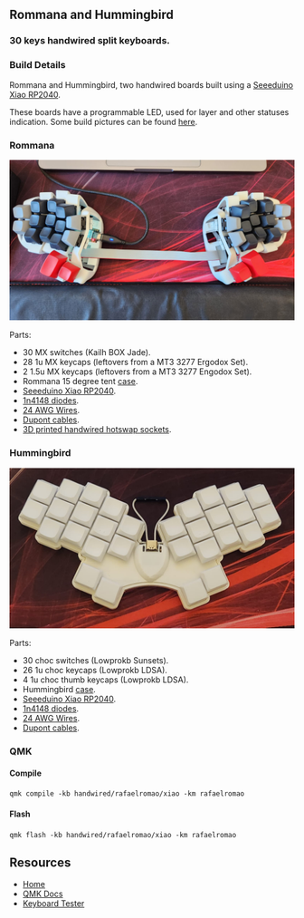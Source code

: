 ## Rommana and Hummingbird
### 30 keys handwired split keyboards.

### Build Details

Rommana and Hummingbird, two handwired boards built using a [Seeeduino Xiao RP2040](https://pt.aliexpress.com/item/4000131085893.html).

These boards have a programmable LED, used for layer and other statuses indication.
Some build pictures can be found [here](../../../../../../docs/xiao.md).

### Rommana
![img](../../../../../../img/rommana.jpeg)

Parts:
- 30 MX switches (Kailh BOX Jade).
- 28 1u MX keycaps (leftovers from a MT3 3277 Ergodox Set).
- 2 1.5u MX keycaps (leftovers from a MT3 3277 Engodox Set).
- Rommana 15 degree tent [case](https://github.com/AlaaSaadAbdo/Rommana).
- [Seeeduino Xiao RP2040](https://pt.aliexpress.com/item/4000131085893.html).
- [1n4148 diodes](https://pt.aliexpress.com/item/1005003540554760.html).
- [24 AWG Wires](https://pt.aliexpress.com/item/32904950428.html).
- [Dupont cables](https://pt.aliexpress.com/item/1005004155181609.html).
- [3D printed handwired hotswap sockets](https://www.printables.com/model/158559-handwire-hot-swap-socket-for-mechanical-keyboards).

### Hummingbird
![img](../../../../../../img/hummingbird.jpeg)

Parts:
- 30 choc switches (Lowprokb Sunsets).
- 26 1u choc keycaps (Lowprokb LDSA).
- 4 1u choc thumb keycaps (Lowprokb LDSA).
- Hummingbird [case](https://github.com/PJE66/hummingbird).
- [Seeeduino Xiao RP2040](https://pt.aliexpress.com/item/4000131085893.html).
- [1n4148 diodes](https://pt.aliexpress.com/item/1005003540554760.html).
- [24 AWG Wires](https://pt.aliexpress.com/item/32904950428.html).
- [Dupont cables](https://pt.aliexpress.com/item/1005004155181609.html).

### QMK

#### Compile

`qmk compile -kb handwired/rafaelromao/xiao -km rafaelromao`

#### Flash

`qmk flash -kb handwired/rafaelromao/xiao -km rafaelromao`

## Resources

- [Home](https://github.com/rafaelromao/keyboards)
- [QMK Docs](https://docs.qmk.fm)
- [Keyboard Tester](https://config.qmk.fm/#/test)
